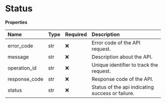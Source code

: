 # Status

**Properties**

| Name          | Type | Required | Description                                      |
| :------------ | :--- | :------- | :----------------------------------------------- |
| error_code    | str  | ❌       | Error code of the API request.                   |
| message       | str  | ❌       | Description about the API.                       |
| operation_id  | str  | ❌       | Unique identifier to track the request.          |
| response_code | str  | ❌       | Response code of the API.                        |
| status        | str  | ❌       | Status of the api indicating success or failure. |

